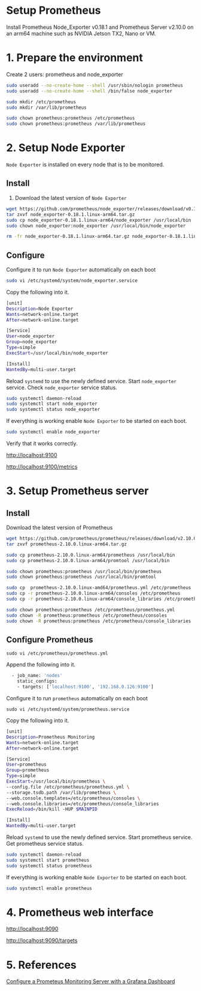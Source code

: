 # Setup Prometheus

Install Prometheus Node_Exporter v0.18.1 and Prometheus Server v2.10.0 on an arm64 machine such as NVIDIA Jetson TX2, Nano or VM.

# 1. Prepare the environment

Create 2 users: prometheus and node_exporter

```sh
sudo useradd --no-create-home --shell /usr/sbin/nologin prometheus
sudo useradd --no-create-home --shell /bin/false node_exporter

sudo mkdir /etc/prometheus
sudo mkdir /var/lib/prometheus

sudo chown prometheus:prometheus /etc/prometheus
sudo chown prometheus:prometheus /var/lib/prometheus

```

# 2. Setup Node Exporter

`Node Exporter` is installed on every node that is to be monitored.

## Install

1. Download the latest version of `Node Exporter`

```sh
wget https://github.com/prometheus/node_exporter/releases/download/v0.18.1/node_exporter-0.18.1.linux-arm64.tar.gz
tar zxvf node_exporter-0.18.1.linux-arm64.tar.gz
sudo cp node_exporter-0.18.1.linux-arm64/node_exporter /usr/local/bin
sudo chown node_exporter:node_exporter /usr/local/bin/node_exporter

rm -fr node_exporter-0.18.1.linux-arm64.tar.gz node_exporter-0.18.1.linux-arm64
```

## Configure

Configure it to run `Node Exporter` automatically on each boot

```sh
sudo vi /etc/systemd/system/node_exporter.service
```

Copy the following into it.

```sh
[unit]
Description=Node Exporter
Wants=network-online.target
After=network-online.target

[Service]
User=node_exporter
Group=node_exporter
Type=simple
ExecStart=/usr/local/bin/node_exporter

[Install]
WantedBy=multi-user.target
```

Reload `systemd` to use the newly defined service. Start `node_exporter` service. Check `node_exporter` service status.

```sh
sudo systemctl daemon-reload
sudo systemctl start node_exporter
sudo systemctl status node_exporter
```

If everything is working enable `Node Exporter` to be started on each boot.

```sh
sudo systemctl enable node_exporter
```

Verify that it works correctly.

[http://localhost:9100](http://localhost:9100)

[http://localhost:9100/metrics](http://localhost:9100/metrics)

# 3. Setup Prometheus server

## Install

Download the latest version of Prometheus

```sh
wget https://github.com/prometheus/prometheus/releases/download/v2.10.0/prometheus-2.10.0.linux-arm64.tar.gz
tar zxvf prometheus-2.10.0.linux-arm64.tar.gz

sudo cp prometheus-2.10.0.linux-arm64/prometheus /usr/local/bin
sudo cp prometheus-2.10.0.linux-arm64/promtool /usr/local/bin

sudo chown prometheus:prometheus /usr/local/bin/prometheus
sudo chown prometheus:prometheus /usr/local/bin/promtool

sudo cp  prometheus-2.10.0.linux-amd64/prometheus.yml /etc/prometheus
sudo cp -r prometheus-2.10.0.linux-arm64/consoles /etc/prometheus
sudo cp -r prometheus-2.10.0.linux-arm64/console_libraries /etc/prometheus

sudo chown prometheus:prometheus /etc/prometheus/prometheus.yml
sudo chown -R prometheus:prometheus /etc/prometheus/consoles
sudo chown -R prometheus:prometheus /etc/prometheus/console_libraries
```

## Configure Prometheus

`sudo vi /etc/prometheus/prometheus.yml`

Append the following into it.

```sh
  - job_name: 'nodes'
    static_configs:
    - targets: ['localhost:9100', '192.168.0.126:9100']
```

Configure it to run `prometheus` automatically on each boot

`sudo vi /etc/systemd/system/prometheus.service`

Copy the following into it.

```sh
[unit]
Description=Prometheus Monitoring
Wants=network-online.target
After=network-online.target

[Service]
User=prometheus
Group=prometheus
Type=simple
ExecStart=/usr/local/bin/prometheus \
--config.file /etc/prometheus/prometheus.yml \
--storage.tsdb.path /var/lib/prometheus \
--web.console.templates=/etc/prometheus/consoles \
--web.console.libraries=/etc/prometheus/console_libraries
ExecReload=/bin/kill -HUP $MAINPID

[Install]
WantedBy=multi-user.target
```

Reload `systemd` to use the newly defined service. Start prometheus service. Get prometheus service status.

```sh
sudo systemctl daemon-reload
sudo systemctl start prometheus
sudo systemctl status prometheus
```

If everything is working enable `Node Exporter` to be started on each boot.

```sh
sudo systemctl enable prometheus
```

# 4. Prometheus web interface

[http://localhost:9090](http://localhost:9090)

[http://localhost:9090/targets](http://localhost:9090/targets)

# 5. References
[Configure a Prometeus Monitoring Server with a Grafana Dashboard](https://www.scaleway.com/en/docs/configure-prometheus-monitoring-with-grafana)
